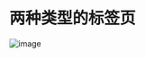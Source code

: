 
# 两种类型的标签页

![image](https://github.com/CCSH/SHLabelPageView/blob/master/QQ20180711-154752-HD.gif)
